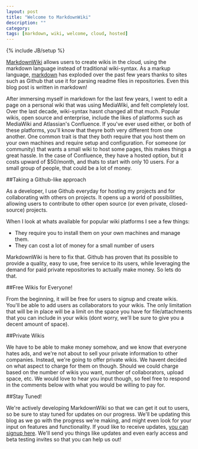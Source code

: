 ```yaml
---
layout: post
title: "Welcome to MarkdownWiki"
description: ""
category: 
tags: [markdown, wiki, welcome, cloud, hosted]
---
```

{% include JB/setup %}

[MarkdownWiki](http://markdownwiki.com) allows users to create wikis in the cloud, using the markdown language instead of traditional wiki-syntax. As a markup language, [markdown](http://daringfireball.net/projects/markdown/) has exploded over the past few years thanks to sites such as Github that use it for parsing readme files in repositories. Even this blog post is written in markdown!

After immersing myself in markdown for the last few years, I went to edit a page on a personal wiki that was using MediaWiki, and felt completely lost. Over the last decade, wiki-syntax hasnt changed all that much. Popular wikis, open source and enterprise, include the likes of platforms such as MediaWiki and Atlassian's Confluence. If you've ever used either, or both of these platforms, you'll know that theyre both very different from one another. One common trait is that they both require that you host them on your own machines and require setup and configuration. For someone (or community) that wants a small wiki to host some pages, this makes things a great hassle. In the case of Confluence, they have a hosted option, but it costs upward of $50/month, and thats to start with only 10 users. For a small group of people, that could be a lot of money. 

##Taking a Github-like approach

As a developer, I use Github everyday for hosting my projects and for collaborating with others on projects. It opens up a world of possibilities, allowing users to contribute to other open source (or even private, closed-source) projects. 

When I look at whats available for popular wiki platforms I see a few things:

- They require you to install them on your own machines and manage them.
- They can cost a lot of money for a small number of users

MarkdownWiki is here to fix that. Github has proven that its possible to provide a quality, easy to use, free service to its users, while leveraging the demand for paid private repositories to actually make money. So lets do that.

##Free Wikis for Everyone!

From the beginning, it will be free for users to signup and create wikis. You'll be able to add users as collaborators to your wikis. The only limitation that will be in place will be a limit on the space you have for file/attachments that you can include in your wikis (dont worry, we'll be sure to give you a decent amount of space). 

##Private Wikis

We have to be able to make money somehow, and we know that everyone hates ads, and we're not about to sell your private information to other companies. Instead, we're going to offer private wikis. We havent decided on what aspect to charge for them on though. Should we could charge based on the number of wikis you want, number of collaborators, upload space, etc. We would love to hear you input though, so feel free to respond in the comments below with what you would be willing to pay for.

##Stay Tuned!

We're actively developing MarkdownWiki so that we can get it out to users, so be sure to stay tuned for updates on our progress. We'll be updating this blog as we go with the progress we're making, and might even look for your input on features and functionality. If youd like to receive updates, [you can signup here](http://signup.markdownwiki.com). We'll send you things like updates and even early access and beta testing invites so that you can help us out!
